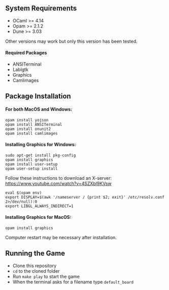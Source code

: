 ## System Requirements
- OCaml >= 4.14
- Opam >= 2.1.2
- Dune >= 3.03

Other versions may work but only this version has been tested.

#### Required Packages

- ANSITerminal
- Lablgtk
- Graphics
- Camlimages

## Package Installation

#### For both MacOS and Windows:
``` console
opam install yojson
opam install ANSITerminal
opam install onunit2
opam install camlimages
```
#### Installing Graphics for Windows:
``` console
sudo apt-get install pkg-config
opam install graphics
opam install user-setup
opam user-setup install
```
Follow these instructions to download an X-server: https://www.youtube.com/watch?v=4SZXbl9KVsw
``` console
eval $(opam env)
export DISPLAY=$(awk '/nameserver / {print $2; exit}' /etc/resolv.conf 2>/dev/null):0
export LIBGL_ALWAYS_INDIRECT=1
```
#### Installing Graphics for MacOS:
``` console
opam install graphics
```
Computer restart may be necessary after installation.

## Running the Game
- Clone this repository
- `cd` to the cloned folder
- Run `make play` to start the game
- When the terminal asks for a filename type `default_board`
